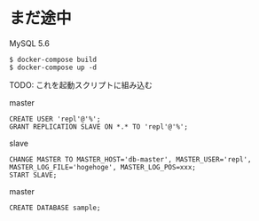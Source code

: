 # まだ途中

MySQL 5.6

```
$ docker-compose build
$ docker-compose up -d
```

TODO: これを起動スクリプトに組み込む

master

```
CREATE USER 'repl'@'%';
GRANT REPLICATION SLAVE ON *.* TO 'repl'@'%';
```

slave

```
CHANGE MASTER TO MASTER_HOST='db-master', MASTER_USER='repl', MASTER_LOG_FILE='hogehoge', MASTER_LOG_POS=xxx;
START SLAVE;
```

master

```
CREATE DATABASE sample;
```
